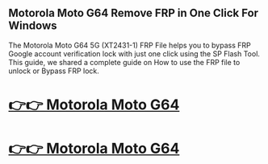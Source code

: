 ## Motorola Moto G64 Remove FRP in One Click For Windows


The Motorola Moto G64 5G (XT2431-1) FRP File helps you to bypass FRP Google account verification lock with just one click using the SP Flash Tool. This guide, we shared a complete guide on How to use the FRP file to unlock or Bypass FRP lock.


# [👉👉 Motorola Moto G64](https://alipc.pro/dl/)
# [👉👉 Motorola Moto G64](https://alipc.pro/dl/)
